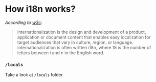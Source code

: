 # How i18n works?

*According to [w3c](https://www.w3.org/International/questions/qa-i18n)*:
> Internationalization is the design and development of a product, application or document content that enables easy localization for target audiences that vary in culture, region, or language.    
Internationalization is often written i18n, where 18 is the number of letters between i and n in the English word.

### `/locals`
Take a look at `/locals` folder.
